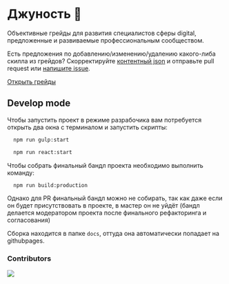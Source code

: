 # Джуность 🌱

Объективные грейды для развития специалистов сферы digital, предложенные и развиваемые профессиональным сообществом.

Есть предложения по добавлению/изменению/удалению какого-либа скилла из грейдов? Скорректируйте [контентный json](https://github.com/anmedio/grades/blob/master/src/react/grades.js) и отправьте pull request или [напишите issue](https://github.com/anmedio/grades/issues).

[Открыть грейды](https://anmedio.github.io/junost/)

## Develop mode

Чтобы запустить проект в режиме разрабочика вам потребуется открыть два окна с терминалом и запустить скрипты:

```bash
  npm run gulp:start
```

```bash
  npm run react:start
```

Чтобы собрать финальный бандл проекта необходимо выполнить команду:

```bash
  npm run build:production
```

Однако для PR финальный бандл можно не собирать, так как даже если он будет присутствовать в проекте, в мастер он не уйдёт (бандл делается модератором проекта после финального рефакторинга и согласования)

Сборка находится в папке `docs`, оттуда она автоматически попадает на githubpages.

### Contributors

<a href="https://github.com/anmedio/junost/graphs/contributors">
  <img src="https://contributors-img.firebaseapp.com/image?repo=anmedio/junost" />
</a>
